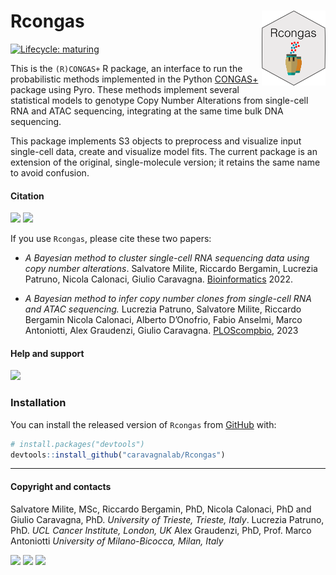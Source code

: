 
# Rcongas <a href='caravagnalab.github.io/rcongas'><img src='man/figures/logo.png' style="float:right; height:120px;" /></a>

<!-- badges: start -->

[![Lifecycle:
maturing](https://img.shields.io/badge/lifecycle-maturing-blue.svg)](https://www.tidyverse.org/lifecycle/#maturing)
<!-- badges: end -->

This is the `(R)CONGAS+` R package, an interface to run the
probabilistic methods implemented in the Python
[CONGAS+](https://github.com/caravagnalab/CONGASp) package using Pyro. These
methods implement several statistical models to genotype Copy Number
Alterations from single-cell RNA and ATAC sequencing, integrating at the
same time bulk DNA sequencing.

This package implements S3 objects to preprocess and visualize input
single-cell data, create and visualize model fits. The current package
is an extension of the original, single-molecule version; it retains the
same name to avoid confusion.

#### Citation

[![](https://img.shields.io/badge/doi-10.1101/2021.02.02.429335-red.svg)](https://doi.org/10.1101/2023.04.01.535197)
[![](https://img.shields.io/badge/doi-10.1371/journal.pcbi.1011557-red.svg)](https://doi.org/10.1371/journal.pcbi.1011557)


If you use `Rcongas`, please cite these two papers:

- *A Bayesian method to cluster single-cell RNA sequencing data using copy number alterations*. Salvatore Milite, Riccardo Bergamin, Lucrezia Patruno, Nicola Calonaci, Giulio Caravagna. [Bioinformatics](https://doi.org/10.1093/bioinformatics/btac143) 2022.

- *A Bayesian method to infer copy number clones from single-cell RNA and ATAC sequencing.* Lucrezia Patruno, Salvatore Milite, Riccardo Bergamin Nicola Calonaci, Alberto D’Onofrio, Fabio Anselmi, Marco Antoniotti, Alex Graudenzi, Giulio Caravagna.
    [PLOScompbio](https://doi.org/10.1371/journal.pcbi.1011557),
    2023



#### Help and support

[![](https://img.shields.io/badge/GitHub%20Pages-https://caravagnalab.github.io/rcongas/-steelblue.svg)](https://caravagnalab.github.io/rcongas)

### Installation

You can install the released version of `Rcongas` from
[GitHub](https://github.com/) with:

``` r
# install.packages("devtools")
devtools::install_github("caravagnalab/Rcongas")
```

------------------------------------------------------------------------

#### Copyright and contacts

Salvatore Milite, MSc, Riccardo Bergamin, PhD, Nicola Calonaci, PhD and Giulio Caravagna,
PhD. *University of Trieste, Trieste, Italy*.
Lucrezia Patruno, PhD. *UCL Cancer Institute, London, UK*
Alex Graudenzi, PhD, Prof. Marco Antoniotti *University of Milano-Bicocca, Milan, Italy*

[![](https://img.shields.io/badge/Email-gcaravagn@gmail.com-steelblue.svg)](mailto:gcaravagn@gmail.com)
[![](https://img.shields.io/badge/CDS%20Lab%20Github-caravagnalab-seagreen.svg)](https://github.com/caravagnalab)
[![](https://img.shields.io/badge/CDS%20Lab%20webpage-https://www.caravagnalab.org/-red.svg)](https://www.caravagnalab.org/)
